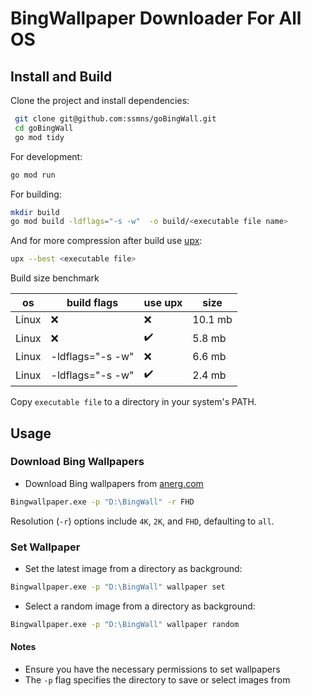
# BingWallpaper Downloader For All OS


## Install and Build

Clone the project and install dependencies:

```sh
 git clone git@github.com:ssmns/goBingWall.git
 cd goBingWall
 go mod tidy 
```

For development:

```sh
go mod run
```

For building:

```sh
mkdir build
go mod build -ldflags="-s -w"  -o build/<executable file name>
```

And for more compression after build use [upx](https://upx.github.io/):

```sh
upx --best <executable file>

```

Build size benchmark

| os | build flags | use upx | size |
|---|---|---|---|
| Linux | ❌| ❌| 10.1 mb|
| Linux | ❌| ✔️| 5.8 mb|
|  Linux  | -ldflags="-s -w" | ❌| 6.6 mb|
|  Linux  | -ldflags="-s -w" | ✔️ | 2.4 mb|

Copy `executable file` to a directory in your system's PATH.


## Usage

### Download Bing Wallpapers

- Download Bing wallpapers from [anerg.com](https://bingwallpaper.anerg.com:)

```sh
Bingwallpaper.exe -p "D:\BingWall" -r FHD
```

Resolution (`-r`) options include `4K`, `2K`, and `FHD`, defaulting to `all`.

### Set Wallpaper

- Set the latest image from a directory as background:

```sh
Bingwallpaper.exe -p "D:\BingWall" wallpaper set
```

- Select a random image from a directory as background:

```sh
Bingwallpaper.exe -p "D:\BingWall" wallpaper random
```

#### Notes

- Ensure you have the necessary permissions to set wallpapers
- The `-p` flag specifies the directory to save or select images from
